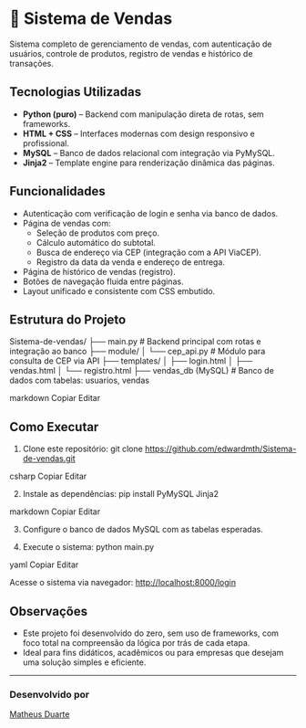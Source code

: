 # 🛒 Sistema de Vendas

Sistema completo de gerenciamento de vendas, com autenticação de usuários, controle de produtos, registro de vendas e histórico de transações.

## Tecnologias Utilizadas

- **Python (puro)** – Backend com manipulação direta de rotas, sem frameworks.
- **HTML + CSS** – Interfaces modernas com design responsivo e profissional.
- **MySQL** – Banco de dados relacional com integração via PyMySQL.
- **Jinja2** – Template engine para renderização dinâmica das páginas.

## Funcionalidades

- Autenticação com verificação de login e senha via banco de dados.
- Página de vendas com:
  - Seleção de produtos com preço.
  - Cálculo automático do subtotal.
  - Busca de endereço via CEP (integração com a API ViaCEP).
  - Registro da data da venda e endereço de entrega.
- Página de histórico de vendas (registro).
- Botões de navegação fluida entre páginas.
- Layout unificado e consistente com CSS embutido.

## Estrutura do Projeto

Sistema-de-vendas/ ├── main.py # Backend principal com rotas e integração ao banco ├── module/ │ └── cep_api.py # Módulo para consulta de CEP via API ├── templates/ │ ├── login.html │ ├── vendas.html │ └── registro.html ├── vendas_db (MySQL) # Banco de dados com tabelas: usuarios, vendas

markdown
Copiar
Editar

## Como Executar

1. Clone este repositório:
git clone https://github.com/edwardmth/Sistema-de-vendas.git

csharp
Copiar
Editar

2. Instale as dependências:
pip install PyMySQL Jinja2

markdown
Copiar
Editar

3. Configure o banco de dados MySQL com as tabelas esperadas.

4. Execute o sistema:
python main.py

yaml
Copiar
Editar

Acesse o sistema via navegador: [http://localhost:8000/login](http://localhost:8000/login)

## Observações

- Este projeto foi desenvolvido do zero, sem uso de frameworks, com foco total na compreensão da lógica por trás de cada etapa.
- Ideal para fins didáticos, acadêmicos ou para empresas que desejam uma solução simples e eficiente.

---

### Desenvolvido por
[Matheus Duarte](https://github.com/edwardmth)